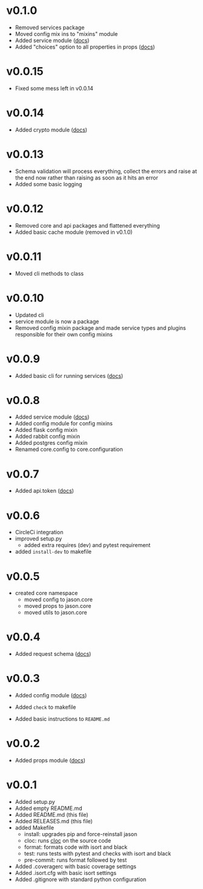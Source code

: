 v0.1.0
===

- Removed services package
- Moved config mix ins to "mixins" module
- Added service module ([docs](./docs/service.md))
- Added "choices" option to all properties in props ([docs](./docs/props.md))

v0.0.15
===

- Fixed some mess left in v0.0.14

v0.0.14
===

- Added crypto module ([docs](./docs/crypto.md))

v0.0.13
===

- Schema validation will process everything, 
collect the errors and raise at the end now rather than raising as soon as it hits an error
- Added some basic logging

v0.0.12
===

- Removed core and api packages and flattened everything
- Added basic cache module (removed in v0.1.0)

v0.0.11
===

- Moved cli methods to class

v0.0.10
===

- Updated cli 
- service module is now a package
- Removed config mixin package and made service types and plugins responsible for their own config mixins

v0.0.9
===

- Added basic cli for running services ([docs](./docs/cli.md))

v0.0.8
===

- Added service module ([docs](./docs/service.md))
- Added config module for config mixins
- Added flask config mixin
- Added rabbit config mixin
- Added postgres config mixin
- Renamed core.config to core.configuration

v0.0.7
===

- Added api.token ([docs](docs/token.md))

v0.0.6
===

- CircleCi integration
- improved setup.py
    - added extra requires (dev) and pytest requirement
- added `install-dev` to makefile

    
v0.0.5
===

- created core namespace
    - moved config to jason.core
    - moved props to jason.core
    - moved utils to jason.core

v0.0.4
===

- Added request schema ([docs](docs/props.md))

v0.0.3
===

- Added config module ([docs](docs/props.md))

- Added `check` to makefile
- Added basic instructions to `README.md`

v0.0.2
===

- Added props module ([docs](docs/props.md))

v0.0.1
===

- Added setup.py
- Added empty README.md
- Added README.md (this file)
- Added RELEASES.md (this file)
- added Makefile
    - install: upgrades pip and force-reinstall jason
    - cloc: runs [cloc](https://github.com/AlDanial/cloc) on the source code 
    - format: formats code with isort and black
    - test:  runs tests with pytest and checks with isort and black
    - pre-commit: runs format followed by test
- Added .coveragerc with basic coverage settings
- Added .isort.cfg with basic isort settings
- Added .gitignore with standard python configuration
